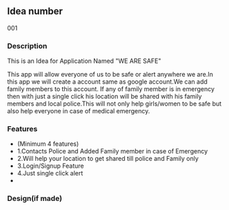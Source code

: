 ## Idea number
001

### Description 
This is an Idea for Application Named "WE ARE SAFE"

This app will allow everyone of us to be safe or alert anywhere we are.In this app we will create a account same as google account.We can add family members to this account.
If any of family member is in emergency then with just a single click his location will be shared with his family members and local police.This will not only help girls/women to be safe but also help everyone in case of medical emergency.

### Features
 - (Minimum 4 features)
 - 1.Contacts Police and Added Family member in case of Emergency
 - 2.Will help your location to get shared till police and Family only 
 - 3.Login/Signup Feature 
 - 4.Just single click alert 
 -
### Design(if made)
